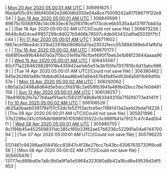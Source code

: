 | [Mon 20 Apr 2020 05:00:01 AM UTC](https://transfer.sh/SPFrq/dashninja-dbdump-20200420070001.tar.bz2) | 306991625 | f6edaf05c91c36bf40042e2d60d6d350e04a8ce75009242a81758671f122e834 | 
| [Sun 19 Apr 2020 05:00:01 AM UTC]() | 306849599 | 89675c10568108c14c0633ec67e2f8319cef173cdce6b5535a4a1376f7bbb5aa | 
| [Sat 18 Apr 2020 05:00:02 AM UTC](Could not save file) | 306673226 | 9649c8d24ce41f857299c8d027b5466b78507c4db063432a8fa65035f7fc1c4d | 
| [Fri 17 Apr 2020 05:00:01 AM UTC](https://transfer.sh/4SRzg/dashninja-dbdump-20200417070001.tar.bz2) | 306711602 | f867ecbf9be4dc331bd22616b0806b5d7ea23532fecc053894399eb41affd1ac | 
| [Thu 16 Apr 2020 05:00:02 AM UTC]() | 306670173 | 4b68f0ee99b484d7a0a7f5bc01ef9a76cfbef490f7beb3e1b86f23644aaaa962 | 
| [Wed 15 Apr 2020 05:00:01 AM UTC](https://transfer.sh/9THkj/dashninja-dbdump-20200415070001.tar.bz2) | 306455587 | 80cf71a2264626828f018e435942aa1eb5e51a3b155fa7937819c6d13abc6869 | 
| [Tue 14 Apr 2020 05:00:01 AM UTC](Could not save file) | 306380462 | 945e2b26b1a89c19dbbd634aad6be61a94d4764fb85ed53b6a5611b69df5b57e | 
| [Mon 13 Apr 2020 05:00:02 AM UTC](https://transfer.sh/cU36O/dashninja-dbdump-20200413070002.tar.bz2) | 306292062 | c8b5a2a2498a8d84d3e5dcc5fd318c2e658fb3941a489bd2bcc7be7e0d481156 | 
| [Sun 12 Apr 2020 05:00:01 AM UTC]() | 306138257 | 78e9160b2fe7a77b8aaf91ae1c15623f748b8e163344315b7150f8773e41411f | 
| [Fri 10 Apr 2020 05:00:02 AM UTC]() | 306106526 | db25a0baeb039178e117c53dc1e527f3acfce5ec11881413a2aa1d2bdaf14226 | 
| [Thu 09 Apr 2020 05:00:01 AM UTC](Could not save file) | 305921996 | 37b2296e241c0106db1668f9010508035522c5c986f641a79127c47c4ad0b4f1 | 
| [Wed 08 Apr 2020 05:00:01 AM UTC]() | 305880755 | 9c1199b45e4525698311dc385cf65b23f82ae57b6236c522991a04a614470094 | 
| [Tue 07 Apr 2020 05:00:01 AM UTC](Could not save file) | 305796225 | 5121461c94286aa056416cc83847c4f28e27bcc7b43bc43067635732ff6ce856 | 
| [Mon 06 Apr 2020 05:00:02 AM UTC](Could not save file) | 305605476 | 13777ec888bd0e7a8c9b0a9f1a5e5964a323080a8b42a18cd8e49538d3df5953 | 
